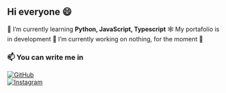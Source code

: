 ## Hi everyone 😄

🌱 I’m currently learning **Python, JavaScript, Typescript**
🕸️ My portafolio is in development
🔭 I’m currently working on nothing, for the moment 🍰

### 📫 You can write me in 
[![GitHub](https://img.shields.io/badge/GitHub-@Camilo-blue?logo=github)](https://github.com/DvCami)  
[![Instagram](https://img.shields.io/badge/Instagram-@Camilo-blue?logo=instagram)](https://www.instagram.com/Camilo_Banks)  
<!--
**DvCami/DvCami** is a ✨ _special_ ✨ repository because its `README.md` (this file) appears on your GitHub profile.

Here are some ideas to get you started:

- 🔭 I’m currently working on ...
- 🌱 I’m currently learning ...
- 👯 I’m looking to collaborate on ...
- 🤔 I’m looking for help with ...
- 💬 Ask me about ...
- 📫 How to reach me: ...
- 😄 Pronouns: ...
- ⚡ Fun fact: ...
-->

